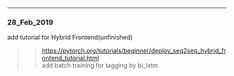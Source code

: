 ------------  
### 28_Feb_2019  
add tutorial for Hybrid Frontend(unfinished)  
>>https://pytorch.org/tutorials/beginner/deploy_seq2seq_hybrid_frontend_tutorial.html  
add batch training for tagging by bi_lstm  